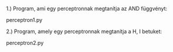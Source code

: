 1.) Program, ami egy perceptronnak megtanítja az AND függvényt:

  perceptron1.py
  
2.) Program, amely egy perceptronnak megtanítja a H, I betuket:

  perceptron2.py
